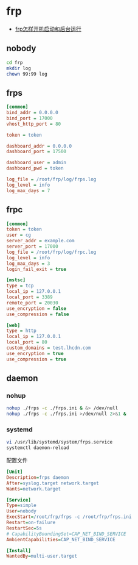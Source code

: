 # frp

- [frp怎样开机启动和后台运行](https://github.com/fatedier/frp/issues/176)

## nobody

```bash
cd frp
mkdir log
chown 99:99 log
```

## frps

```ini
[common]
bind_addr = 0.0.0.0
bind_port = 17000
vhost_http_port = 80

token = token

dashboard_addr = 0.0.0.0
dashboard_port = 17500

dashboard_user = admin
dashboard_pwd = token

log_file = /root/frp/log/frps.log
log_level = info
log_max_days = 7
```

## frpc

```ini
[common]
token = token
user = cg
server_addr = example.com
server_port = 17000
log_file = /root/frp/log/frpc.log
log_level = info
log_max_days = 3
login_fail_exit = true

[mstsc]
type = tcp
local_ip = 127.0.0.1
local_port = 3389
remote_port = 20030
use_encryption = false
use_compression = false

[web]
type = http
local_ip = 127.0.0.1
local_port = 80
custom_domains = test.lhcdn.com
use_encryption = true
use_compression = true
```

## daemon

### nohup

```bash
nohup ./frps -c ./frps.ini & &> /dev/null
nohup ./frps -c ./frps.ini >/dev/null 2>&1 &
```

### systemd

```bash
vi /usr/lib/systemd/system/frps.service
systemctl daemon-reload
```

配置文件

```ini
[Unit]
Description=frps daemon
After=syslog.target network.target
Wants=network.target

[Service]
Type=simple
User=nobody
ExecStart=/root/frp/frps -c /root/frp/frps.ini
Restart=on-failure
RestartSec=5s
# CapabilityBoundingSet=CAP_NET_BIND_SERVICE
AmbientCapabilities=CAP_NET_BIND_SERVICE

[Install]
WantedBy=multi-user.target
```

